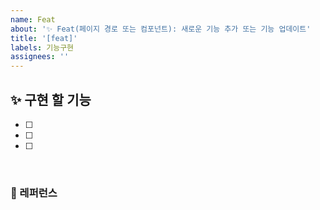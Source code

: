 ```yaml
---
name: Feat
about: '✨ Feat(페이지 경로 또는 컴포넌트): 새로운 기능 추가 또는 기능 업데이트'
title: '[feat]'
labels: 기능구현
assignees: ''
---
```


## ✨ 구현 할 기능

- [ ]
- [ ]
- [ ]

<br>

### 📕 레퍼런스
